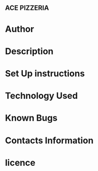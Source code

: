 ## ACE PIZZERIA ##

# Author #

# Description #

# Set Up instructions #

# Technology Used #

# Known Bugs #

# Contacts Information #

# licence #